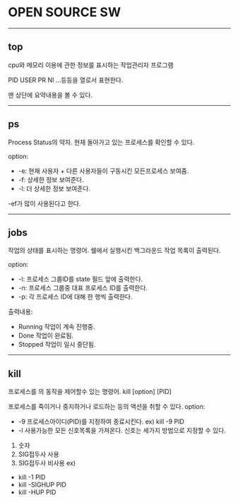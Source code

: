 # OPEN SOURCE SW 
---
## top

cpu와 메모리 이용에 관한 정보를 표시하는 작업관리자 프로그램

PID USER PR NI ...등등을 열로서 표현한다.

맨 상단에 요약내용을 볼 수 있다.

---

## ps

Process Status의 약자. 현재 돌아가고 있는 프로세스를 확인할 수 있다.

option: 

* -e: 현재 사용자 + 다른 사용자들이 구동시킨 모든프로세스 보여줌.
* -f: 상세한 정보 보여준다.
* -l: 더 상세한 정보 보여준다.

-ef가 많이 사용된다고 한다.

---

## jobs

작업의 상태를 표시하는 명령어. 쉘에서 실행시킨 백그라운드 작업 목록이 출력된다.

option:

* -l: 프로세스 그룹ID를 state 필드 앞에 출력한다.
* -n: 프로세스 그룹중 대표 프로세스 ID를 출력한다.
* -p: 각 프로세스 ID에 대해 한 행씩 출력한다.

출력내용:
* Running 작업이 계속 진행중.
* Done    작업이 완료됨.
* Stopped 작업이 일시 중단됨.

---
## kill

프로세스를 의 동작을 제어할수 있는 명령어. kill [option] [PID]

프로세스를 죽이거나 중지하거나 로드하는 등의 액션을 취할 수 있다.
option:

* -9 프로세스아이디(PID)를 지정하여 종료시킨다.
ex) kill -9 PID
* -l 사용가능한 모든 신호목록을 가져온다. 
신호는 세가지 방법으로 지정할 수 있다.
1. 숫자 
2. SIG접두사 사용 
3. SIG접두사 비사용
ex)
* kill -1 PID
* kill -SIGHUP PID
* kill -HUP PID
